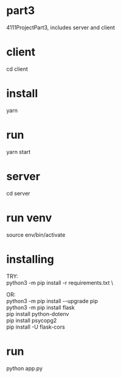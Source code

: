 # part3
 4111ProjectPart3, includes server and client

# client
cd client

# install
yarn

# run
yarn start

# server
cd server


# run venv
source env/bin/activate

# installing
TRY: \
python3 -m pip install -r requirements.txt \

OR: \
python3 -m pip install --upgrade pip \
python3 -m pip install flask \
pip install python-dotenv \
pip install psycopg2 \
pip install -U flask-cors

# run
python app.py
